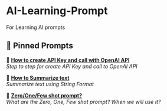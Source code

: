 # AI-Learning-Prompt
For Learning AI prompts

## 📌 Pinned Prompts
🔹 **[How to create API Key and call with OpenAI API](https://github.com/teerayuthton/AI-Learning-Prompt/tree/main/prompt_commands/simple_call/)**  
_Step to step for create API Key and call to OpenAI API_

🔹 **[How to Summarize text](https://github.com/teerayuthton/AI-Learning-Prompt/tree/main/prompt_commands/summarize_text/)**  
_Summarize text using String Format_

🔹 **[Zero/One/Few shot prompt?](https://github.com/teerayuthton/AI-Learning-Prompt/tree/main/prompt_commands/shot_prompt/)**  
_What are the Zero, One, Few shot prompt? When we will use it?_



